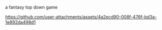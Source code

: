 a fantasy top down game


https://github.com/user-attachments/assets/4a2ecd90-008f-476f-bd3a-1e892da498d1

